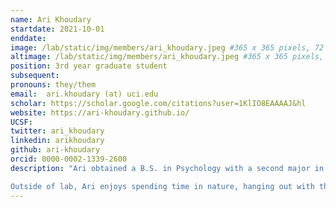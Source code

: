 ```yaml
---
name: Ari Khoudary
startdate: 2021-10-01
enddate:
image: /lab/static/img/members/ari_khoudary.jpeg #365 x 365 pixels, 72 dpi, JPG
altimage: /lab/static/img/members/ari_khoudary.jpeg #365 x 365 pixels, 72 dpi, JPG
position: 3rd year graduate student
subsequent:
pronouns: they/them
email:  ari.khoudary (at) uci.edu
scholar: https://scholar.google.com/citations?user=1KlIO8EAAAAJ&hl
website: https://ari-khoudary.github.io/
UCSF:
twitter: ari_khoudary
linkedin: arikhoudary
github: ari-khoudary
orcid: 0000-0002-1339-2600
description: "Ari obtained a B.S. in Psychology with a second major in Philosophy from Boston College, where they researched episodic memory with [Maureen Ritchey](http://www.thememolab.org/). Then, they moved to Duke University, where they researched counterfactual thinking with [Felipe De Brigard](https://imclab.org) and worked as Program Coordinator for the [Summer Seminars in Neuroscience and Philosophy](https://ssnap.net). At UCI, Ari is jointly advised by Aaron Bornstein and [Megan Peters](https://faculty.sites.uci.edu/cnclab/). Their research uses computational modeling and neuroimaging to characterize the effects of long-term memory on perceptual decisions, with a focus on how subjective confidence in each evidence source modulates their integration. 

Outside of lab, Ari enjoys spending time in nature, hanging out with their cat, and daydreaming about (nearby) possible worlds."
---
```

